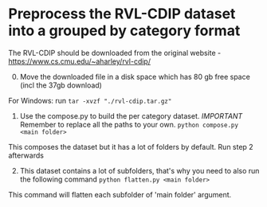 # Preprocess the RVL-CDIP dataset into a grouped by category format

The RVL-CDIP should be downloaded from the original website - https://www.cs.cmu.edu/~aharley/rvl-cdip/

0. Move the downloaded file in a disk space which has 80 gb free space (incl the 37gb download)

For Windows: run `tar -xvzf "./rvl-cdip.tar.gz"` 

1. Use the compose.py to build the per category dataset. 
*IMPORTANT* Remember to replace all the paths to your own.
`python compose.py <main folder>`

This composes the dataset but it has a lot of folders by default. Run step 2 afterwards

2. This dataset contains a lot of subfolders, that's why you need to also run the following command
`python flatten.py <main folder>`

This command will flatten each subfolder of 'main folder' argument. 
